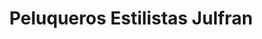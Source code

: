 ---
title: "Peluqueros Estilistas Julfran"
url: /torrent/peluqueros-estilistas-julfran/
shop: Friseur
---